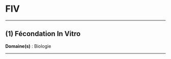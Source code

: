 # FIV

--------------------

## (1) Fécondation In Vitro

**Domaine(s)** : Biologie

--------------------